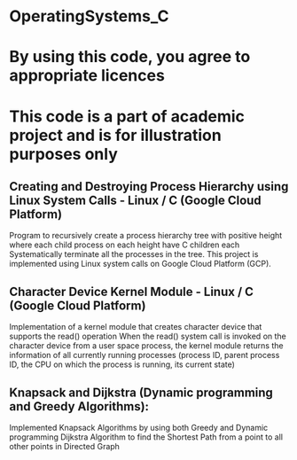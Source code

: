 # OperatingSystems_C

# By using this code, you agree to appropriate licences

# This code is a part of academic project and is for illustration purposes only

## Creating and Destroying Process Hierarchy using Linux System Calls - Linux / C (Google Cloud Platform)
Program to recursively create a process hierarchy tree with positive height where each child process on each height have C children each
Systematically terminate all the processes in the tree. 
This project is implemented using Linux system calls on Google Cloud Platform (GCP).

## Character Device Kernel Module - Linux / C (Google Cloud Platform)
Implementation of a kernel module that creates character device that supports the read() operation
When the read() system call is invoked on the character device from a user space process, the kernel module returns the information of all currently running processes (process ID, parent process ID, the CPU on which the process is running, its current state)

## Knapsack and Dijkstra (Dynamic programming and Greedy Algorithms):
Implemented Knapsack Algorithms by using both Greedy and Dynamic programming
Dijkstra Algorithm to find the Shortest Path from a point to all other points in Directed Graph
